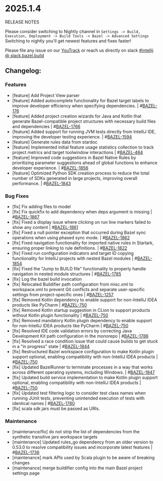 <!DOCTYPE html> <html lang="en"> <head> <meta charset="UTF-8"> <title>Bazel Plugin 2025.1.4</title> </head> <body> <h1>2025.1.4</h1> <p>RELEASE NOTES</p> <p>Please consider switching to Nightly channel in <code>Settings -> Build, Execution, Deployment -> Build Tools -> Bazel -> Advanced Settings</code><br> Switching to nightly you'll get newest features and fixes faster!</p> <p>Please file any issue on our <a href="https://youtrack.jetbrains.com/issues/BAZEL">YouTrack</a> or reach us directly on slack <a href="https://bazelbuild.slack.com/archives/C025SBYFC4E">#intellij @ slack.bazel.build</a></p> <h2>Changelog:</h2> <h3>Features</h3> <ul> <li>[feature] Add Project View parser</li> <li>[feature] Added autocomplete functionality for Bazel target labels to improve developer efficiency when specifying dependencies. | #<a href="https://youtrack.jetbrains.com/issue/BAZEL-176">BAZEL-176</a></li> <li>[feature] Added project creation wizards for Java and Kotlin that generate Bazel-compatible project structures with necessary build files and dependencies | #<a href="https://youtrack.jetbrains.com/issue/BAZEL-1766">BAZEL-1766</a></li> <li>[feature] Added support for running JVM tests directly from IntelliJ IDE, improving the developer testing experience. | #<a href="https://youtrack.jetbrains.com/issue/BAZEL-1594">BAZEL-1594</a></li> <li>[feature] Generate rules data from stardoc</li> <li>[feature] Implemented initial feature usage statistics collection to track project metrics and target toolwindow interactions | #<a href="https://youtrack.jetbrains.com/issue/BAZEL-464">BAZEL-464</a></li> <li>[feature] Improved code suggestions in Bazel Native Rules by prioritizing parameter suggestions ahead of global functions to enhance developer experience. | #<a href="https://youtrack.jetbrains.com/issue/BAZEL-1856">BAZEL-1856</a></li> <li>[feature] Optimized Python SDK creation process to reduce the total number of SDKs generated in large projects, improving overall performance. | #<a href="https://youtrack.jetbrains.com/issue/BAZEL-1843">BAZEL-1843</a></li> </ul> <h3>Bug Fixes</h3> <ul> <li>[fix] Fix adding files to model</li> <li>[fix] Fix quickfix to add dependency when deps argument is missing |  #<a href="https://youtrack.jetbrains.com/issue/BAZEL-176">BAZEL-1867</a></li> <li>[fix] Fixed a display issue where clicking on run line markers failed to show any content | #<a href="https://youtrack.jetbrains.com/issue/BAZEL-1861">BAZEL-1861</a></li> <li>[fix] Fixed a null pointer exception that occurred during Bazel sync operations when using phased sync mode. | #<a href="https://youtrack.jetbrains.com/issue/BAZEL-1862">BAZEL-1862</a></li> <li>[fix] Fixed navigation functionality for imported native rules in Starlark, ensuring proper linking to rule definitions. | #<a href="https://youtrack.jetbrains.com/issue/BAZEL-1822">BAZEL-1822</a></li> <li>[fix] Fixed run configuration indicators and target ID copying functionality for IntelliJ projects with nested Bazel modules | #<a href="https://youtrack.jetbrains.com/issue/BAZEL-1854">BAZEL-1854</a></li> <li>[fix] Fixed the "Jump to BUILD file" functionality to properly handle navigation in nested module structures | #<a href="https://youtrack.jetbrains.com/issue/BAZEL-1785">BAZEL-1785</a></li> <li>[fix] Log the bazel build invocation</li> <li>[fix] Relocated Buildifier path configuration from misc.xml to workspace.xml to prevent Git conflicts and separate user-specific settings from project-specific ones | #<a href="https://youtrack.jetbrains.com/issue/BAZEL-1257">BAZEL-1257</a></li> <li>[fix] Removed Kotlin dependency to enable support for non-IntelliJ IDEA products like PyCharm | #<a href="https://youtrack.jetbrains.com/issue/BAZEL-750">BAZEL-750</a></li> <li>[fix] Removed Kotlin startup suggestion in CLion to support products without Kotlin plugin functionality | #<a href="https://youtrack.jetbrains.com/issue/BAZEL-750">BAZEL-750</a></li> <li>[fix] Removed mandatory Kotlin plugin dependency to enable support for non-IntelliJ IDEA products like PyCharm | #<a href="https://youtrack.jetbrains.com/issue/BAZEL-750">BAZEL-750</a></li> <li>[fix] Resolved IDE code validation errors by correcting Java Development Kit path configuration in the monorepo | #<a href="https://youtrack.jetbrains.com/issue/BAZEL-1786">BAZEL-1786</a></li> <li>[fix] Resolved a race condition issue that could cause builds to get stuck in a "in progress" state | #<a href="https://youtrack.jetbrains.com/issue/BAZEL-1844">BAZEL-1844</a></li> <li>[fix] Restructured Bazel workspace configuration to make Kotlin plugin support optional, enabling compatibility with non-IntelliJ IDEA products | #<a href="https://youtrack.jetbrains.com/issue/BAZEL-750">BAZEL-750</a></li> <li>[fix] Updated BazelRunner to terminate processes in a way that works across different operating systems, including Windows. | #<a href="https://youtrack.jetbrains.com/issue/BAZEL-1847">BAZEL-1847</a></li> <li>[fix] Updated build service implementation to make Kotlin plugin support optional, enabling compatibility with non-IntelliJ IDEA products | #<a href="https://youtrack.jetbrains.com/issue/BAZEL-750">BAZEL-750</a></li> <li>[fix] Updated test filtering logic to consider test class names when running JUnit tests, preventing unintended execution of tests with identical names | #<a href="https://youtrack.jetbrains.com/issue/BAZEL-1780">BAZEL-1780</a></li> <li>[fix] scala sdk jars must be passed as URIs.</li> </ul> <h3>Maintenance</h3> <ul> <li>[maintenance/fix] do not strip the list of dependencies from the synthetic transitive jars workspace targets</li> <li>[maintenance] Updated rules_go dependency from an older version to 0.53.0 to resolve compatibility issues and incorporate latest features | #<a href="https://youtrack.jetbrains.com/issue/BAZEL-1736">BAZEL-1736</a></li> <li>[maintenance] mark APIs used by Scala plugin to be aware of breaking changes</li> <li>[maintenance] merge buildifier config into the main Bazel project settings page</li> </ul> </body> </html>